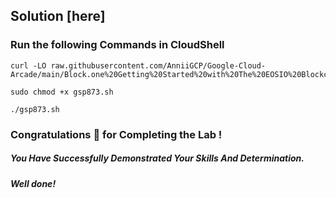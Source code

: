 


## Solution [here] 

### Run the following Commands in CloudShell

```
curl -LO raw.githubusercontent.com/AnniiGCP/Google-Cloud-Arcade/main/Block.one%20Getting%20Started%20with%20The%20EOSIO%20Blockchain/gsp873.sh

sudo chmod +x gsp873.sh

./gsp873.sh
```

### Congratulations 🎉 for Completing the Lab !

##### *You Have Successfully Demonstrated Your Skills And Determination.*

#### *Well done!*

